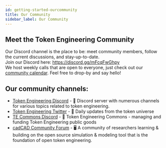 ```yaml
---
id: getting-started-ourcommunity
title: Our Community
sidebar_label: Our Community
---
```


## Meet the Token Engineering Community
Our Discord channel is the place to be: meet community members, follow the current discussions, and stay-up-to-date.  
Join our Discord here: https://discord.gg/mFcqFwGhpy  
We host weekly calls that are open to everyone, just check out our [community calendar](https://calendar.google.com/calendar/embed?src=5mkep1ad1j860k6g7i7fr8plq0%40group.calendar.google.com&ctz=Europe%2FBerlin). Feel free to drop-by and say hello! 

## Our community channels:
* [Token Engineering Discord](https://discord.gg/mFcqFwGhpy) - 💬 Discord server with numerous channels for various topics related to token engineering.
* [Token Engineering Twitter](https://twitter.com/tokengineering) - 💬 Daily updates from the token universe
* [TE Commons Discord](https://discord.gg/8u7Z3ft) - 💬 Token Engineering Commons - managing and funding Token Engineering public goods
* [cadCAD Community Forum](https://community.cadcad.org/) - 🖥️ A community of researchers learning & building on the open source simulation & modeling tool that is the foundation of open token engineering.
